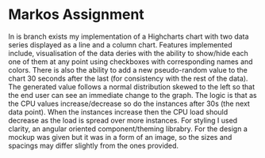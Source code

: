 # Markos Assignment

In is branch exists my implementation of a Highcharts chart with two data series displayed as a line and a column chart.
Features implemented include, visualisation of the data deries with the ability to show/hide each one of them at any point
using checkboxes with corresponding names and colors. There is also the ability to add a new pseudo-random value to the chart
30 seconds after the last (for consistency with the rest of the data). The generated value follows a normal distribution skewed
to the left so that the end user can see an immediate change to the graph. The logic is that as the CPU values increase/decrease 
so do the instances after 30s (the next data point). When the instances increase then the CPU load should decrease as the load is
spread over more instances. For styling I used clarity, an angular oriented component/theming librabry. For the design a mockup was
given but it was in a form of an image, so the sizes and spacings may differ slightly from the ones provided.
